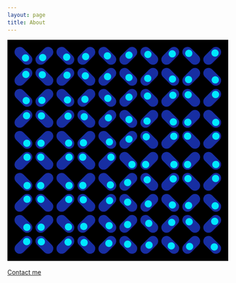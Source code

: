 ```yaml
---
layout: page
title: About
---
```



<img class="freezeframe" src="public/img/gif/giphy.gif" />

<a href="mailto:yifan.yang9@gmail.com"> Contact me</a>
